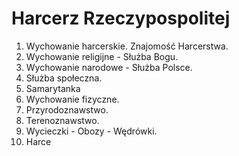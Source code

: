 # Harcerz Rzeczypospolitej

1. Wychowanie harcerskie. Znajomość Harcerstwa.
2. Wychowanie religijne - Służba Bogu.
3. Wychowanie narodowe - Służba Polsce.
4. Służba społeczna.
5. Samarytanka
6. Wychowanie fizyczne.
7. Przyrodoznawstwo.
8. Terenoznawstwo.
9. Wycieczki - Obozy - Wędrówki.
10. Harce